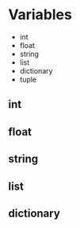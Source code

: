 # Variables

- int
- float
- string
- list
- dictionary
- tuple

## int

## float

## string

## list

## dictionary

##
